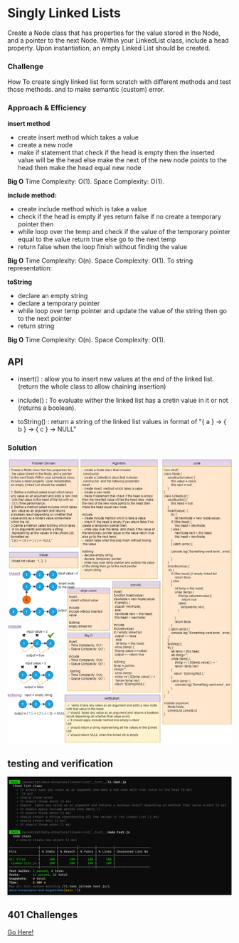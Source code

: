 
# Singly Linked Lists

Create a Node class that has properties for the value stored in the Node, and a pointer to the next Node.
Within your LinkedList class, include a head property. Upon instantiation, an empty Linked List should be created.

### Challenge

How To create singly linked list form scratch with different methods and test those methods. and to make semantic (custom) error.

### Approach & Efficiency

**insert method**
- create insert  method which takes a value
- create a new node
- make if statement that check if the head is empty
then the inserted value will be the head else  make
the next of the new node points to the head then
make the head equal new node

**Big O**
Time Complexity: O(1).
Space Complexity: O(1).

**include method:**
- create include method which is take a value
- check if  the head is empty if yes return false if no
create a temporary pointer then
- while loop over the temp  and check if the value of
the temporary pointer equal to the value return true 
else go to the next temp
-  return false when the loop finish without finding
 the value 

**Big O**
Time Complexity: O(n).
Space Complexity: O(1).
To string representation:

**toString**
- declare an empty string
- declare a temporary pointer
- while loop over temp pointer and update the value 
of the string then go to the next pointer 
- return string

**Big O**
Time Complexity: O(n).
Space Complexity: O(1).

## API
* insert() : allow you to insert new values at the end of the linked list. (return the whole class to allow chaining insertion)

* include() : To evaluate wither the linked list has a cretin value in it or not (returns a boolean).

* toString() : return a string of the linked list values in format of "{ a } -> { b } -> { c } -> NULL"
### Solution

![whiteboard](code5.jpg)

## testing and verification
![testing ](test.png)
## 401 Challenges

[Go Here!](/javascript/data-structure/Readme.md)